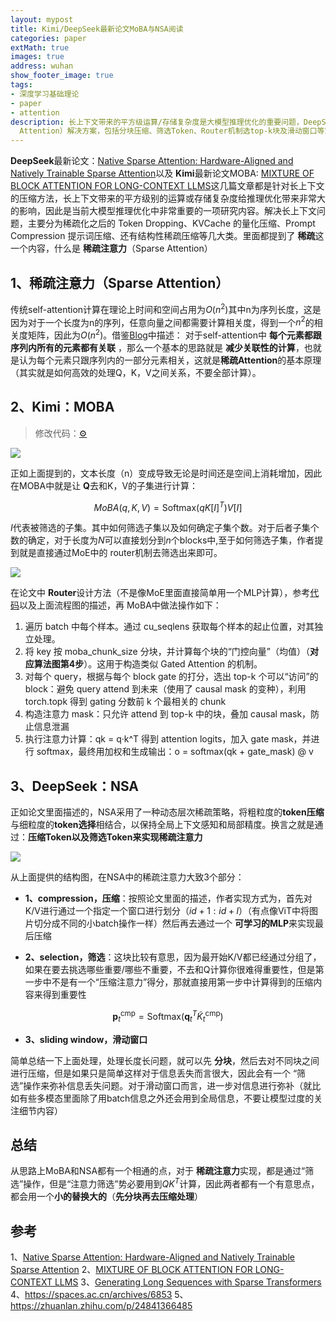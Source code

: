```yaml
---
layout: mypost
title: Kimi/DeepSeek最新论文MoBA与NSA阅读
categories: paper
extMath: true
images: true
address: wuhan
show_footer_image: true
tags:
- 深度学习基础理论
- paper
- attention
description: 长上下文带来的平方级运算/存储复杂度是大模型推理优化的重要问题，DeepSeek的NSA与Kimi的MOBA等论文聚焦稀疏注意力（Sparse
  Attention）解决方案，包括分块压缩、筛选Token、Router机制选top-k块及滑动窗口等策略，通过减少关联性计算实现高效处理，是长上下文压缩的关键研究方向。
---
```


**DeepSeek**最新论文：[Native Sparse Attention: Hardware-Aligned and Natively Trainable Sparse Attention](https://arxiv.org/pdf/2502.11089)以及 **Kimi**最新论文MOBA: [MIXTURE OF BLOCK ATTENTION FOR  LONG-CONTEXT LLMS](https://arxiv.org/pdf/2502.13189)这几篇文章都是针对长上下文的压缩方法，长上下文带来的平方级别的运算或存储复杂度给推理优化带来非常大的影响，因此是当前大模型推理优化中非常重要的一项研究内容。解决长上下文问题，主要分为稀疏化之后的 Token Dropping、KVCache 的量化压缩、Prompt Compression 提示词压缩、还有结构性稀疏压缩等几大类。里面都提到了 **稀疏**这一个内容，什么是 **稀疏注意力**（Sparse Attention）

## 1、稀疏注意力（Sparse Attention）

传统self-attention计算在理论上时间和空间占用为$O(n^2)$其中n为序列长度，这是因为对于一个长度为n的序列，任意向量之间都需要计算相关度，得到一个$n^2$的相关度矩阵，因此为$O(n^2)$。借鉴[Blog](https://spaces.ac.cn/archives/6853)中描述：
对于self-attention中 **每个元素都跟序列内所有的元素都有关联** ，那么一个基本的思路就是 **减少关联性的计算**，也就是认为每个元素只跟序列内的一部分元素相关，这就是**稀疏Attention**的基本原理（其实就是如何高效的处理Q，K，V之间关系，不要全部计算）。

## 2、Kimi：MOBA
> 修改代码：[⚙](../code/MoBAAttention.py.txt)

![](https://s2.loli.net/2025/06/21/cZjgFhXAoEs2Jun.webp)

正如上面提到的，文本长度（n）变成导致无论是时间还是空间上消耗增加，因此在MOBA中就是让 **Q**去和K，V的子集进行计算：

$$
MoBA(q,K,V)=\text{Softmax}(qK[I]^T)V[I]
$$

$I$代表被筛选的子集。其中如何筛选子集以及如何确定子集个数。对于后者子集个数的确定，对于长度为$N$可以直接划分到$n$个blocks中,至于如何筛选子集，作者提到就是直接通过MoE中的 router机制去筛选出来即可。

![](https://s2.loli.net/2025/06/21/pUufnwcH4JZIkTj.webp)

在论文中 **Router**设计方法（不是像MoE里面直接简单用一个MLP计算），参考[代码](https://github.com/MoonshotAI/MoBA/blob/master/moba/moba_naive.py#L7)以及上面流程图的描述，再 MoBA中做法操作如下：
1. 遍历 batch 中每个样本。通过 cu_seqlens 获取每个样本的起止位置，对其独立处理。
2. 将 key 按 moba_chunk_size 分块，并计算每个块的“门控向量”（均值）（**对应算法图第4步**）。这用于构造类似 Gated Attention 的机制。
3. 对每个 query，根据与每个 block gate 的打分，选出 top-k 个可以“访问”的 block：避免 query attend 到未来（使用了 causal mask 的变种），利用 torch.topk 得到 gating 分数前 k 个最相关的 chunk
4. 构造注意力 mask：只允许 attend 到 top-k 中的块，叠加 causal mask，防止信息泄漏
5. 执行注意力计算：qk = q·k^T 得到 attention logits，加入 gate mask，并进行 softmax，最终用加权和生成输出：o = softmax(qk + gate_mask) @ v

## 3、DeepSeek：NSA

正如论文里面描述的，NSA采用了一种动态层次稀疏策略，将粗粒度的**token压缩**与细粒度的**token选择**相结合，以保持全局上下文感知和局部精度。换言之就是通过：**压缩Token以及筛选Token来实现稀疏注意力**

![](https://s2.loli.net/2025/06/21/2XJ9tvIcEpZSMh6.webp)

从上面提供的结构图，在NSA中的稀疏注意力大致3个部分：

* **1、compression，压缩**：按照论文里面的描述，作者实现方式为，首先对K/V进行通过一个指定一个窗口进行划分（$id+1:id+l$）（有点像ViT中将图片切分成不同的小batch操作一样）然后再去通过一个 **可学习的MLP**来实现最后压缩

* **2、selection，筛选**：这块比较有意思，因为最开始K/V都已经通过分组了，如果在要去挑选哪些重要/哪些不重要，不去和Q计算你很难得重要性，但是第一步中不是有一个“压缩注意力”得分，那就直接用第一步中计算得到的压缩内容来得到重要性

$$
\mathbf{p}_t^{\mathrm{cmp}}=\mathrm{Softmax}\left(\mathbf{q}_t^T\tilde{K}_t^{\mathrm{cmp}}\right)
$$

* **3、sliding window，滑动窗口**

简单总结一下上面处理，处理长度长问题，就可以先 **分块**，然后去对不同块之间进行压缩，但是如果只是简单这样对于信息丢失而言很大，因此会有一个 “筛选”操作来弥补信息丢失问题。对于滑动窗口而言，进一步对信息进行弥补（就比如有些多模态里面除了用batch信息之外还会用到全局信息，不要让模型过度的关注细节内容）

## 总结

从思路上MoBA和NSA都有一个相通的点，对于 **稀疏注意力**实现，都是通过“筛选”操作，但是“注意力筛选”势必要用到$QK^T$计算，因此两者都有一个有意思点，都会用一个**小的替换大的**（**先分块再去压缩处理**）

## 参考
1、[Native Sparse Attention: Hardware-Aligned and Natively Trainable Sparse Attention](https://arxiv.org/pdf/2502.11089)
2、[MIXTURE OF BLOCK ATTENTION FOR  LONG-CONTEXT LLMS](https://arxiv.org/pdf/2502.13189)
3、[Generating Long Sequences with Sparse Transformers](https://arxiv.org/pdf/1904.10509)
4、https://spaces.ac.cn/archives/6853
5、https://zhuanlan.zhihu.com/p/24841366485